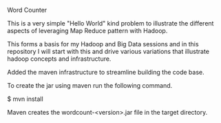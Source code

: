 Word Counter 

This is a very simple "Hello World" kind problem to illustrate the different aspects of leveraging Map Reduce pattern with Hadoop. 

This forms a basis for my Hadoop and Big Data sessions and in this repository I will start with this and drive various variations that illustrate hadoop concepts and infrastructure. 

Added the maven infrastructure to streamline building the code base. 

To create the jar using maven run the following command. 

$ mvn install 

Maven creates the wordcount-&lt;version&gt;.jar file in the target directory.
